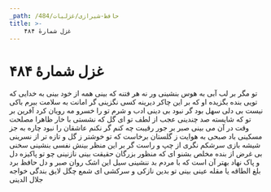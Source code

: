 ```yaml
---
_path: /حافظ-شیرازی/غزلیات/484
title: >-
    غزل شمارهٔ ۴۸۴
---
```

# غزل شمارهٔ ۴۸۴

تو مگر بر لب آبی به هوس بنشینی
ور نه هر فتنه که بینی همه از خود بینی
به خدایی که تویی بنده بگزیده او
که بر این چاکر دیرینه کسی نگزینی
گر امانت به سلامت ببرم باکی نیست
بی دلی سهل بود گر نبود بی دینی
ادب و شرم تو را خسرو مه رویان کرد
آفرین بر تو که شایسته صد چندینی
عجب از لطف تو ای گل که نشستی با خار
ظاهرا مصلحت وقت در آن می بینی
صبر بر جور رقیبت چه کنم گر نکنم
عاشقان را نبود چاره به جز مسکینی
باد صبحی به هوایت ز گلستان برخاست
که تو خوشتر ز گل و تازه تر از نسرینی
شیشه بازی سرشکم نگری از چپ و راست
گر بر این منظر بینش نفسی بنشینی
سخنی بی غرض از بنده مخلص بشنو
ای که منظور بزرگان حقیقت بینی
نازنینی چو تو پاکیزه دل و پاک نهاد
بهتر آن است که با مردم بد ننشینی
سیل این اشک روان صبر و دل حافظ برد
بلغ الطاقه یا مقله عینی بینی
تو بدین نازکی و سرکشی ای شمع چگل
لایق بندگی خواجه جلال الدینی
